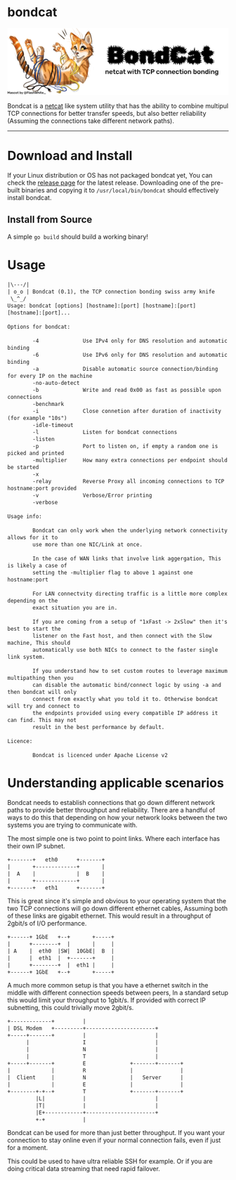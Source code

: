 # bondcat
![bondcat banner](/.github/bondcat.png)

Bondcat is a [netcat](https://en.wikipedia.org/wiki/Netcat) like system utility that has the ability to combine multipul TCP connections for better transfer speeds, but also better reliability (Assuming the connections take different network paths).

---

# Download and Install

If your Linux distribution or OS has not packaged bondcat yet, You can check the [release page](https://github.com/benjojo/bondcat/releases) for the latest release. Downloading one of the pre-built binaries and copying it to `/usr/local/bin/bondcat` should effectively install bondcat.

## Install from Source

A simple `go build` should build a working binary!

# Usage

```
|\---/|
| o_o | Bondcat (0.1), the TCP connection bonding swiss army knife
 \_^_/
Usage: bondcat [options] [hostname]:[port] [hostname]:[port] [hostname]:[port]...

Options for bondcat:

        -4              Use IPv4 only for DNS resolution and automatic binding
        -6              Use IPv6 only for DNS resolution and automatic binding
        -a              Disable automatic source connection/binding for every IP on the machine
        -no-auto-detect
        -b              Write and read 0x00 as fast as possible upon connections
        -benchmark
        -i              Close connetion after duration of inactivity (for example "10s")
        -idle-timeout
        -l              Listen for bondcat connections
        -listen
        -p              Port to listen on, if empty a random one is picked and printed
        -multiplier     How many extra connections per endpoint should be started
        -x
        -relay          Reverse Proxy all incoming connections to TCP hostname:port provided
        -v              Verbose/Error printing
        -verbose

Usage info:

        Bondcat can only work when the underlying network connectivity allows for it to
        use more than one NIC/Link at once.

        In the case of WAN links that involve link aggergation, This is likely a case of
        setting the -multiplier flag to above 1 against one hostname:port

        For LAN connectvity directing traffic is a little more complex depending on the
        exact situation you are in.

        If you are coming from a setup of "1xFast -> 2xSlow" then it's best to start the
        listener on the Fast host, and then connect with the Slow machine, This should
        automatically use both NICs to connect to the faster single link system.

        If you understand how to set custom routes to leverage maximum multipathing then you
        can disable the automatic bind/connect logic by using -a and then bondcat will only
        connect from exactly what you told it to. Otherwise bondcat will try and connect to
        the endpoints provided using every compatible IP address it can find. This may not
        result in the best performance by default.

Licence:

        Bondcat is licenced under Apache License v2
```        

# Understanding applicable scenarios

Bondcat needs to establish connections that go down different network paths to provide better throughput and reliability. There are a handful of ways to do this that depending on how your network looks between the two systems you are trying to communicate with.

The most simple one is two point to point links. Where each interface has their own IP subnet.

```
+-------+   eth0      +-------+
|       +-------------+       |
|  A    |             |  B    |
|       +-------------+       |
+-------+   eth1      +-------+
```

This is great since it's simple and obvious to your operating system that the two TCP connections will go down different ethernet cables, Assuming both of these links are gigabit ethernet. This would result in a throughput of 2gbit/s of I/O performance.

```
+------+ 1GbE   +--+       +-----+
|      +--------+  |       |     |
| A    |  eth0  |SW|  10GbE|  B  |
|      |  eth1  |  +-------+     |
|      +--------+  |  eth1 |     |
+------+ 1GbE   +--+       +-----+
```

A much more common setup is that you have a ethernet switch in the middle with different connection speeds between peers, In a standard setup this would limit your throughput to 1gbit/s. If provided with correct IP subnetting, this could trivially move 2gbit/s.

```
+-------------+         |
| DSL Modem   +---------+----------------------+
+-----+-------+         |                      |
      |                 I                      |
      |                 N                      |
      |                 T                      |
+-----+-------+         E              +-------+-------+
|             |         R              |               |
|  Client     |         N              |   Server      |
|             |         E              |               |
+--------+-+--+         T              +-------+-------+
         |L|            |                      |
         |T|            |                      |
         |E+------------+----------------------+
         +-+            |
```

Bondcat can be used for more than just better throughput. If you want your connection to stay online even if your normal connection fails, even if just for a moment. 

This could be used to have ultra reliable SSH for example. Or if you are doing critical data streaming that need rapid failover.